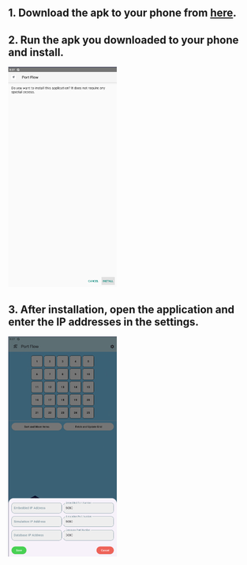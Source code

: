 
## 1. Download the apk to your phone from [here](https://github.com/ayan-furkan/CRANECORP/raw/main/MOBILE/portflow.apk).
 
 
## 2. Run the apk you downloaded to your phone and install.
<img src="https://github.com/ayan-furkan/CRANECORP/blob/main/MOBILE/images/image1.png" width="220" height="445"/>

## 3. After installation, open the application and enter the IP addresses in the settings.
<img src="https://github.com/ayan-furkan/CRANECORP/blob/main/MOBILE/images/image4.png" width="220" height="445"/>
